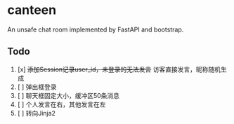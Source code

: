 # canteen
An unsafe chat room implemented by FastAPI and bootstrap.

## Todo
1. [x] ~~添加Session记录user_id，未登录的无法发言~~ 访客直接发言，昵称随机生成
2. [ ] 弹出框登录
3. [ ] 聊天框固定大小，缓冲区50条消息
4. [ ] 个人发言在右，其他发言在左
5. [ ] 转向Jinja2
